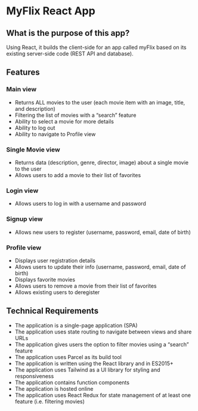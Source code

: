 # MyFlix React App

## What is the purpose of this app?

Using React, it builds the client-side for an app called myFlix based on its existing server-side code (REST API and database).

## Features

### Main view

- Returns ALL movies to the user (each movie item with an image, title, and description)
- Filtering the list of movies with a “search” feature
- Ability to select a movie for more details
- Ability to log out
- Ability to navigate to Profile view

### Single Movie view

- Returns data (description, genre, director, image) about a single movie to the user
- Allows users to add a movie to their list of favorites

### Login view

- Allows users to log in with a username and password

### Signup view

- Allows new users to register (username, password, email, date of birth)

### Profile view

- Displays user registration details
- Allows users to update their info (username, password, email, date of birth)
- Displays favorite movies
- Allows users to remove a movie from their list of favorites
- Allows existing users to deregister

## Technical Requirements

- The application is a single-page application (SPA)
- The application uses state routing to navigate between views and share URLs
- The application gives users the option to filter movies using a “search” feature
- The application uses Parcel as its build tool
- The application is written using the React library and in ES2015+
- The application uses Tailwind as a UI library for styling and responsiveness
- The application contains function components
- The application is hosted online
- The application uses React Redux for state management of at least one feature (i.e. filtering movies)
